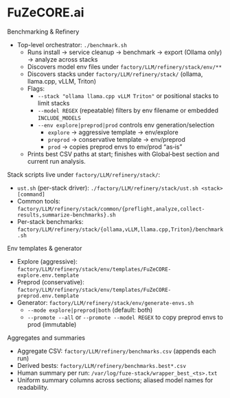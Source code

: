 # FuZeCORE.ai

Benchmarking & Refinery
- Top-level orchestrator: `./benchmark.sh`
  - Runs install → service cleanup → benchmark → export (Ollama only) → analyze across stacks
  - Discovers model env files under `factory/LLM/refinery/stack/env/**`
  - Discovers stacks under `factory/LLM/refinery/stack/` (ollama, llama.cpp, vLLM, Triton)
  - Flags:
    - `--stack "ollama llama.cpp vLLM Triton"` or positional stacks to limit stacks
    - `--model REGEX` (repeatable) filters by env filename or embedded `INCLUDE_MODELS`
    - `--env explore|preprod|prod` controls env generation/selection
      - `explore` → aggressive template → env/explore
      - `preprod` → conservative template → env/preprod
      - `prod` → copies preprod envs to env/prod “as‑is”
  - Prints best CSV paths at start; finishes with Global‑best section and current run analysis.

Stack scripts live under `factory/LLM/refinery/stack/`:
- `ust.sh` (per-stack driver): `./factory/LLM/refinery/stack/ust.sh <stack> [command]`
- Common tools: `factory/LLM/refinery/stack/common/{preflight,analyze,collect-results,summarize-benchmarks}.sh`
- Per-stack benchmarks: `factory/LLM/refinery/stack/{ollama,vLLM,llama.cpp,Triton}/benchmark.sh`

Env templates & generator
- Explore (aggressive): `factory/LLM/refinery/stack/env/templates/FuZeCORE-explore.env.template`
- Preprod (conservative): `factory/LLM/refinery/stack/env/templates/FuZeCORE-preprod.env.template`
- Generator: `factory/LLM/refinery/stack/env/generate-envs.sh`
  - `--mode explore|preprod|both` (default: both)
  - `--promote --all` or `--promote --model REGEX` to copy preprod envs to prod (immutable)

Aggregates and summaries
- Aggregate CSV: `factory/LLM/refinery/benchmarks.csv` (appends each run)
- Derived bests: `factory/LLM/refinery/benchmarks.best*.csv`
- Human summary per run: `/var/log/fuze-stack/wrapper_best_<ts>.txt`
- Uniform summary columns across sections; aliased model names for readability.
